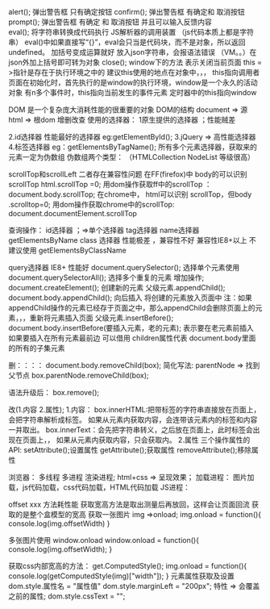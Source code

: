 alert();  弹出警告框  只有确定按钮
confirm(); 弹出警告框   有确定和 取消按钮
prompt(); 弹出警告框    有确定 和 取消按钮   并且可以输入反馈内容  
eval(); 将字符串转换成代码执行     JS解析器的调用装置  （js代码本质上都是字符串）   eval()中如果直接写“{}”，eval会只当是代码块，而不是对象，所以返回undefined。 加括号变成运算就好
放入json字符串，会报语法错误  （VM。。）在json外加上括号即可转为对象
close(); window下的方法  表示关闭当前页面
this = >指针是存在于执行环境之中的
建议this使用的地点在对象中，，，
this指向调用者
页面在初始化时，首先执行的是window的执行环境，window是一个永久的活动对象
有n多个事件时，this指向当前发生的事件元素
定时器中的this指向window

DOM  是一个复杂庞大消耗性能的很重要的对象
DOM的结构   document =>  源
html =>  根dom
增删改查 使用的选择器：
1原生提供的选择器 ；性能贼差

2.id选择器 性能最好的选择器
eg:getElementById();
3.jQuery => 高性能选择器
4.标签选择器 
eg：getElementsByTagName();
所有多个元素选择器，获取来的元素一定为伪数组
伪数组两个类型：
（HTMLCollection     NodeList  等级很高）

scrollTop和scrollLeft
二者存在兼容性问题
在FF(firefox)中 body的可以识别scrollTop  html.scrollTop =0;
用dom操作获取ff中的scrollTop  ：document.body.scrollTop;
在chrome中， html可以识别 scrollTop，但body .scrolltop=0;
用dom操作获取chrome中的scrollTop: document.documentElement.scrollTop


查询操作：
id选择器  ；=>单个选择器
tag选择器
name选择器getElementsByName
class 选择器  性能极差 ，兼容性不好  兼容性IE8+以上   不建议使用  getElementsByClassName

query选择器    IE8+    性能好
document.querySelector();  选择单个元素使用
document.querySelectorAll(); 选择多个重复的元素
增加操作;
document.createElement(); 创建新的元素
父级元素.appendChild();
document.body.appendChild(); 向后插入
将创建的元素放入页面中
注：如果appendChild操作的元素已经存于页面之中，那么appendChild会删除页面上的元素，，，重新将元素插入页面
父级元素.insertBefore();
document.body.insertBefore(要插入元素，老的元素);  表示要在老元素前插入
如果要插入在所有元素最前边   可以借用
children属性代表  document.body里面的所有的子集元素

删：：：：
document.body.removeChild(box);
简化写法:
parentNode => 找到父节点
box.parentNode.removeChild(box);

语法升级后：
box.remove();

改(1.内容  2.属性);
1.内容：
box.innerHTML:把带标签的字符串直接放在页面上，会把字符串解析成标签。 如果从元素内获取内容，会连带该元素内的标签和内容一并取出。
box.innerText：会先把字符串转义，之后放在页面上，此时标签会出现在页面上，， 如果从元素内获取内容，只会获取内。
2.属性
三个操作属性的API: setAttribute();设置属性 getAttribute();获取属性 removeAttribute();移除属性
  

浏览器： 多线程  多进程
渲染进程;  html+css => 呈现效果；
加载进程： 图片加载，js代码加载，css代码加载，HTML代码加载
JS进程：

offset xxx   方法耗性能  获取宽高方法是取出测量后再放回，这样会让页面回流   获取的是整个盒模型的宽高
获取一张图片 img =>onload;
 img.onload = function(){
   console.log(img.offsetWidth)
 }

 多张图片使用 window.onload
 window.onload = function(){
       console.log(img.offsetWidth);
 }

获取css内部宽高的方法：
get.ComputedStyle();
img.onload = function(){
    console.log(getComputedStyle(img)["width"]);
}
 元素属性获取及设置
 dom.style.属性名 = "属性值"
 dom.style.marginLeft = "200px";
 特性 => 会覆盖之前的属性;
 dom.style.cssText = "";